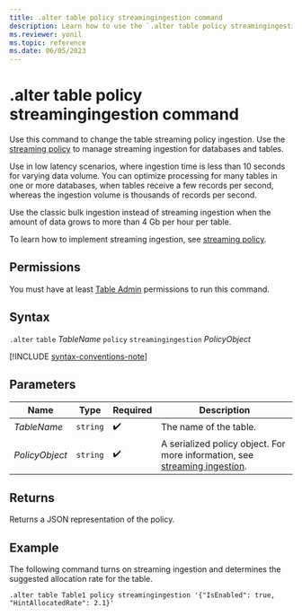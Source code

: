 ```yaml
---
title: .alter table policy streamingingestion command
description: Learn how to use the `.alter table policy streamingingestion` command to change the table streaming policy ingestion.
ms.reviewer: yonil
ms.topic: reference
ms.date: 06/05/2023
---
```

# .alter table policy streamingingestion command

Use this command to change the table streaming policy ingestion. Use the [streaming policy](../management/streaming-ingestion-policy.md) to manage streaming ingestion for databases and tables.  

Use in low latency scenarios, where ingestion time is less than 10 seconds for varying data volume. You can optimize processing for many tables in one or more databases, when tables receive a few records per second, whereas the ingestion volume is thousands of records per second.

Use the classic bulk ingestion instead of streaming ingestion when the amount of data grows to more than 4 Gb per hour per table.

To learn how to implement streaming ingestion, see [streaming policy](../management/streaming-ingestion-policy.md).

## Permissions

You must have at least [Table Admin](access-control/role-based-access-control.md) permissions to run this command.

## Syntax

`.alter` `table` *TableName* `policy` `streamingingestion` *PolicyObject*

[!INCLUDE [syntax-conventions-note](../../includes/syntax-conventions-note.md)]

## Parameters

| Name | Type | Required | Description |
|--|--|--|--|
| *TableName* | `string` |  :heavy_check_mark:| The name of the table.|
| *PolicyObject* | `string` |  :heavy_check_mark: | A serialized policy object. For more information, see [streaming ingestion](../../ingest-data-streaming.md).|

## Returns

Returns a JSON representation of the policy.

## Example

The following command turns on streaming ingestion and determines the suggested allocation rate for the table.

```kusto
.alter table Table1 policy streamingingestion '{"IsEnabled": true, "HintAllocatedRate": 2.1}'
```

